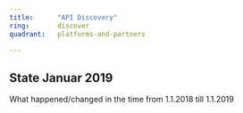 ```yaml
---
title:      "API Discovery"
ring:       discover
quadrant:   platforms-and-partners

---
```


## State Januar 2019 ##

What happened/changed in the time from 1.1.2018 till 1.1.2019
